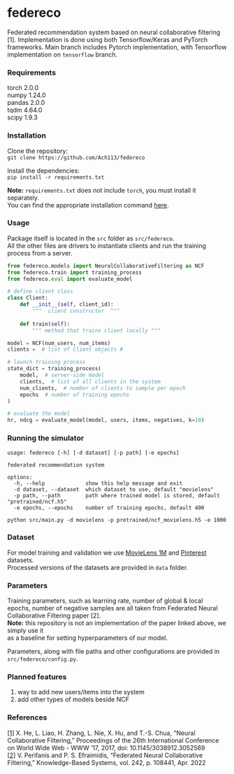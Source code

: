 # federeco
Federated recommendation system based on neural collaborative filtering [1].
Implementation is done using both Tensorflow/Keras and PyTorch frameworks. 
Main branch includes Pytorch implementation, with Tensorflow implementation on `tensorflow` branch.
### Requirements
torch 2.0.0 \
numpy 1.24.0 \
pandas 2.0.0 \
tqdm 4.64.0 \
scipy 1.9.3 
### Installation
Clone the repository:\
`git clone https://github.com/Ach113/federeco` 

Install the dependencies: \
`pip install -r requirements.txt` 

__Note:__ `requirements.txt` does not include `torch`, you must install it separately. \
You can find the appropriate installation command [here](https://pytorch.org/get-started/locally/).

### Usage
Package itself is located in the `src` folder as `src/federeco`. \
All the other files are drivers to instantiate clients and run the training process from a server.
```python
from federeco.models import NeuralCollaborativeFiltering as NCF
from federeco.train import training_process
from federeco.eval import evaluate_model

# define client class
class Client:
    def __init__(self, client_id):
        """  client constructor  """
    
    def train(self):
        """ method that trains client locally """

model = NCF(num_users, num_items)
clients =  # list of Client objects #

# launch training process
state_dict = training_process(
    model,  # server-side model
    clients,  # list of all clients in the system
    num_clients,  # number of clients to sample per epoch
    epochs  # number of training epochs
) 

# evaluate the model
hr, ndcg = evaluate_model(model, users, items, negatives, k=10)
```
### Running the simulator
```
usage: federeco [-h] [-d dataset] [-p path] [-e epochs]

federated recommendation system

options:
  -h, --help             show this help message and exit
  -d dataset, --dataset  which dataset to use, default "movielens"
  -p path, --path        path where trained model is stored, default "pretrained/ncf.h5"
  -e epochs, --epochs    number of training epochs, default 400
```
```
python src/main.py -d movielens -p pretrained/ncf_movielens.h5 -e 1000
```
    
### Dataset
For model training and validation we use [MovieLens 1M](https://grouplens.org/datasets/movielens/1m/)
and [Pinterest](https://paperswithcode.com/dataset/pinterest) datasets. \
Processed versions of the datasets are provided in `data` folder.

### Parameters
Training parameters, such as learning rate, number of global & local epochs, number of negative samples are all taken from 
Federated Neural Collaborative Filtering paper [2]. \
__Note:__ this repository is not an implementation of the paper linked above, we simply use it \
as a baseline for setting hyperparameters of our model.

Parameters, along with file paths and other configurations are provided in `src/federeco/config.py`.

### Planned features
1. way to add new users/items into the system
2. add other types of models beside NCF

### References
[[1]](https://arxiv.org/pdf/1708.05031.pdf) X. He, L. Liao, H. Zhang, L. Nie, X. Hu, and T.-S. Chua, “Neural Collaborative
Filtering,” Proceedings of the 26th International Conference on World Wide Web -
WWW ’17, 2017, doi: 10.1145/3038912.3052569 \
[[2]](https://arxiv.org/pdf/2106.04405.pdf) V. Perifanis and P. S. Efraimidis, “Federated Neural Collaborative Filtering,” Knowledge-Based Systems, vol. 242, p. 108441, Apr. 2022